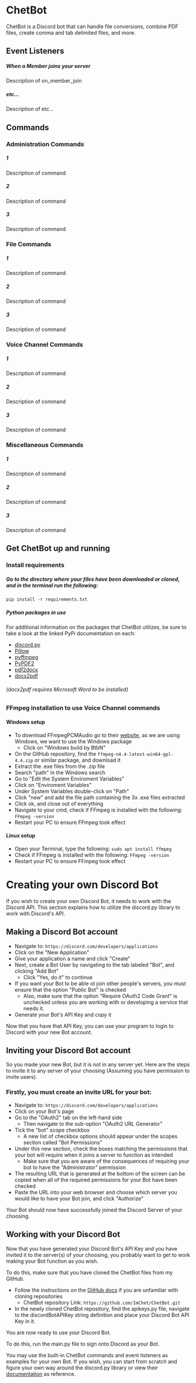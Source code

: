 # ChetBot

ChetBot is a Discord bot that can handle file conversions, combine PDF files, create comma and tab delimited files, and more.

## Event Listeners
##### When a Member joins your server
Description of on_member_join

##### etc...
Description of etc...

## Commands

### Administration Commands
##### 1
Description of command

##### 2
Description of command

##### 3
Description of command

### File Commands
##### 1
Description of command

##### 2
Description of command

##### 3
Description of command

### Voice Channel Commands
##### 1
Description of command

##### 2
Description of command

##### 3
Description of command

### Miscellaneous Commands
##### 1
Description of command

##### 2
Description of command

##### 3
Description of command

## Get ChetBot up and running

### Install requirements

##### Go to the directory where your files have been downloaded or cloned, and in the terminal run the following:

`pip install -r requirements.txt`

##### Python packages in use

For additional information on the packages that ChetBot utilizes, be sure to take a look at the linked PyPi documentation on each:

* [discord.py](https://pypi.org/project/discord.py/)
* [Pillow](https://pypi.org/project/Pillow/)
* [pyffmpeg](https://pypi.org/project/pyffmpeg/)
* [PyPDF2](https://pypi.org/project/PyPDF2/)
* [pdf2docx](https://pypi.org/project/pdf2docx/)
* [docx2pdf](https://pypi.org/project/docx2pdf/)

###### (docx2pdf requires Microsoft Word to be installed)

### FFmpeg installation to use Voice Channel commands

#### Windows setup

* To download FFmpegPCMAudio go to their [website](https://ffmpeg.org/download.html#build-windows), as we are using Windows, we want to use the Windows package
  * Click on "Windows build by BtbN"
* On the GitHub repository, find the `ffmpeg-n4.4-latest-win64-gpl-4.4.zip` or similar package, and download it
* Extract the .exe files from the .zip file
* Search "path" in the Windows search
* Go to "Edit the System Enviroment Variables"
* Click on "Enviroment Variables"
* Under System Variables double-click on "Path"
* Click "new" and add the file path containing the 3x .exe files extracted
* Click ok, and close out of everything
* Navigate to your cmd, check if FFmpeg is installed with the following: `FFmpeg -version`
* Restart your PC to ensure FFmpeg took effect

#### Linux setup

* Open your Terminal, type the following: `sudo apt install ffmpeg`
* Check if FFmpeg is installed with the following: `FFmpeg -version`
* Restart your PC to ensure FFmpeg took effect

# Creating your own Discord Bot

If you wish to create your own Discord Bot, it needs to work with the Discord API. This section explains how to utilize the discord.py library to work with Discord's API.

## Making a Discord Bot account

* Navigate to: `https://discord.com/developers/applications`
* Click on the "New Application"
* Give your application a name and click "Create"
* Next, create a Bot User by navigating to the tab labeled "Bot", and clicking "Add Bot"
  * Click "Yes, do it" to continue
* If you want your Bot to be able ot join other people's servers, you must ensure that the option "Public Bot" is checked
  * Also, make sure that the option "Require OAuth2 Code Grant" is unchecked unless you are working with or developing a service that needs it.
* Generate your Bot's API Key and copy it

Now that you have that API Key, you can use your program to login to Discord with your new Bot account.

## Inviting your Discord Bot account

So you made your new Bot, but it is not in any server yet. Here are the steps to invite it to any server of your choosing (Assuming you have permission to invite users).

### Firstly, you must create an invite URL for your bot:

* Navigate to: `https://discord.com/developers/applications`
* Click on your Bot's page
* Go to the "OAuth2" tab on the left-hand side
  * Then navigate to the sub-option "OAuth2 URL Generator"
* Tick the "bot" scope checkbox
  * A new list of checkbox options should appear under the scopes section called "Bot Permissions"
* Under this new section, check the boxes matching the permissions that your bot will require when it joins a server to function as intended
  * Make sure that you are aware of the consequences of requiring your bot to have the “Administrator” permission
* The resulting URL that is generated at the bottom of the screen can be copied when all of the required permissions for your Bot have been checked
* Paste the URL into your web browser and choose which server you would like to have your Bot join, and click "Authorize"

Your Bot should now have successfully joined the Discord Server of your choosing.

## Working with your Discord Bot

Now that you have generated your Discord Bot's API Key and you have invited it to the server(s) of your choosing, you probably want to get to work making your Bot function as you wish.

To do this, make sure that you have cloned the ChetBot files from my GitHub.

* Follow the instructions on the [GitHub docs](https://docs.github.com/en/repositories/creating-and-managing-repositories/cloning-a-repository) if you are unfamiliar with cloning repositories
  * ChetBot repository Link: `https://github.com/ImChet/ChetBot.git`
* In the newly cloned ChetBot repository, find the apikeys.py file, navigate to the discordBotAPIKey string definition and place your Discord Bot API Key in it.

You are now ready to use your Discord Bot. 

To do this, run the main.py file to sign onto Discord as your Bot.

You may use the built-in ChetBot commands and event listeners as examples for your own Bot. If you wish, you can start from scratch and figure your own way around the discord.py library or view their [documentation](https://discordpy.readthedocs.io/en/stable/index.html) as reference.